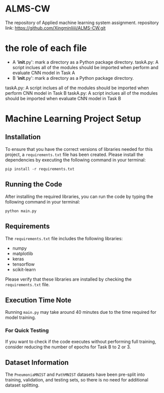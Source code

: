 # ALMS-CW
The repository of Applied machine learning system assignment. repository link: https://github.com/Xingminliiii/ALMS-CW.git 

# the role of each file
- A
'__init__.py': mark a directory as a Python package directory.
taskA.py: A script inclues all of the modules should be imported when perform and evaluate CNN model in Task A 
- B
'__init__.py': mark a directory as a Python package directory.

taskA.py: A script inclues all of the modules should be imported when perform CNN model in Task B
  taskA.py: A script inclues all of the modules should be imported when evaluate CNN model in Task B
  
  

# Machine Learning Project Setup

## Installation

To ensure that you have the correct versions of libraries needed for this project, a `requirements.txt` file has been created. Please install the dependencies by executing the following command in your terminal:

`pip install -r requirements.txt`

## Running the Code

After installing the required libraries, you can run the code by typing the following command in your terminal:

`python main.py` 


## Requirements

The `requirements.txt` file includes the following libraries:

- numpy
- matplotlib
- keras
- tensorflow
- scikit-learn

Please verify that these libraries are installed by checking the `requirements.txt` file.

## Execution Time Note

Running `main.py` may take around 40 minutes due to the time required for model training.

### For Quick Testing

If you want to check if the code executes without performing full training, consider reducing the number of epochs for Task B to 2 or 3.

## Dataset Information

The `PneumoniaMNIST` and `PathMNIST` datasets have been pre-split into training, validation, and testing sets, so there is no need for additional dataset splitting.


